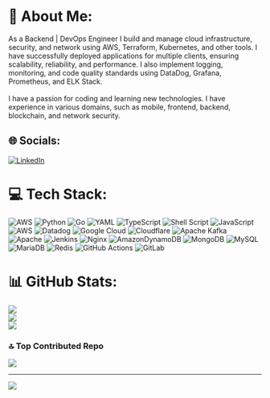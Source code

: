 # 💫 About Me:
As a Backend | DevOps Engineer I build and manage cloud infrastructure, security, and network using AWS, Terraform, Kubernetes, and other tools. I have successfully deployed applications for multiple clients, ensuring scalability, reliability, and performance. I also implement logging, monitoring, and code quality standards using DataDog, Grafana, Prometheus, and ELK Stack.<br><br>I have a passion for coding and learning new technologies. I have experience in various domains, such as mobile, frontend, backend, blockchain, and network security. 


## 🌐 Socials:
[![LinkedIn](https://img.shields.io/badge/LinkedIn-%230077B5.svg?logo=linkedin&logoColor=white)](https://linkedin.com/in/anquachdev) 

# 💻 Tech Stack:
![AWS](https://img.shields.io/badge/AWS-%23FF9900.svg?style=flat&logo=amazon-aws&logoColor=white) ![Python](https://img.shields.io/badge/python-3670A0?style=flat&logo=python&logoColor=ffdd54) ![Go](https://img.shields.io/badge/go-%2300ADD8.svg?style=flat&logo=go&logoColor=white) ![YAML](https://img.shields.io/badge/yaml-%23ffffff.svg?style=flat&logo=yaml&logoColor=151515) ![TypeScript](https://img.shields.io/badge/typescript-%23007ACC.svg?style=flat&logo=typescript&logoColor=white) ![Shell Script](https://img.shields.io/badge/shell_script-%23121011.svg?style=flat&logo=gnu-bash&logoColor=white) ![JavaScript](https://img.shields.io/badge/javascript-%23323330.svg?style=flat&logo=javascript&logoColor=%23F7DF1E) ![AWS](https://img.shields.io/badge/AWS-%23FF9900.svg?style=flat&logo=amazon-aws&logoColor=white) ![Datadog](https://img.shields.io/badge/datadog-%23632CA6.svg?style=flat&logo=datadog&logoColor=white) ![Google Cloud](https://img.shields.io/badge/GoogleCloud-%234285F4.svg?style=flat&logo=google-cloud&logoColor=white) ![Cloudflare](https://img.shields.io/badge/Cloudflare-F38020?style=flat&logo=Cloudflare&logoColor=white) ![Apache Kafka](https://img.shields.io/badge/Apache%20Kafka-000?style=flat&logo=apachekafka) ![Apache](https://img.shields.io/badge/apache-%23D42029.svg?style=flat&logo=apache&logoColor=white) ![Jenkins](https://img.shields.io/badge/jenkins-%232C5263.svg?style=flat&logo=jenkins&logoColor=white) ![Nginx](https://img.shields.io/badge/nginx-%23009639.svg?style=flat&logo=nginx&logoColor=white) ![AmazonDynamoDB](https://img.shields.io/badge/Amazon%20DynamoDB-4053D6?style=flat&logo=Amazon%20DynamoDB&logoColor=white) ![MongoDB](https://img.shields.io/badge/MongoDB-%234ea94b.svg?style=flat&logo=mongodb&logoColor=white) ![MySQL](https://img.shields.io/badge/mysql-4479A1.svg?style=flat&logo=mysql&logoColor=white) ![MariaDB](https://img.shields.io/badge/MariaDB-003545?style=flat&logo=mariadb&logoColor=white) ![Redis](https://img.shields.io/badge/redis-%23DD0031.svg?style=flat&logo=redis&logoColor=white) ![GitHub Actions](https://img.shields.io/badge/github%20actions-%232671E5.svg?style=flat&logo=githubactions&logoColor=white) ![GitLab](https://img.shields.io/badge/gitlab-%23181717.svg?style=flat&logo=gitlab&logoColor=white)
# 📊 GitHub Stats:
![](https://github-readme-stats.vercel.app/api?username=anthoai97&theme=monokai&hide_border=false&include_all_commits=true&count_private=true)<br/>
![](https://github-readme-streak-stats.herokuapp.com/?user=anthoai97&theme=monokai&hide_border=false)<br/>
![](https://github-readme-stats.vercel.app/api/top-langs/?username=anthoai97&theme=monokai&hide_border=false&include_all_commits=true&count_private=true&layout=compact)

### 🔝 Top Contributed Repo
![](https://github-contributor-stats.vercel.app/api?username=anthoai97&limit=5&theme=monokai&combine_all_yearly_contributions=true)

---
[![](https://visitcount.itsvg.in/api?id=anthoai97&icon=10&color=13)](https://visitcount.itsvg.in)

<!-- Proudly created with GPRM ( https://gprm.itsvg.in ) -->
